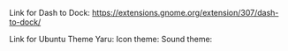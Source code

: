 Link for Dash to Dock:
https://extensions.gnome.org/extension/307/dash-to-dock/

Link for Ubuntu Theme Yaru:
Icon theme:
Sound theme:
